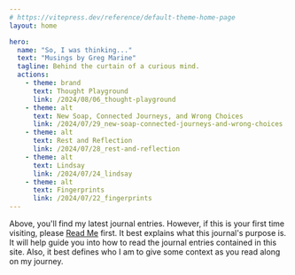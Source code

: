 ```yaml
---
# https://vitepress.dev/reference/default-theme-home-page
layout: home

hero:
  name: "So, I was thinking..."
  text: "Musings by Greg Marine"
  tagline: Behind the curtain of a curious mind.
  actions:
    - theme: brand
      text: Thought Playground
      link: /2024/08/06_thought-playground
    - theme: alt
      text: New Soap, Connected Journeys, and Wrong Choices
      link: /2024/07/29_new-soap-connected-journeys-and-wrong-choices
    - theme: alt
      text: Rest and Reflection
      link: /2024/07/28_rest-and-reflection
    - theme: alt
      text: Lindsay
      link: /2024/07/24_lindsay
    - theme: alt
      text: Fingerprints
      link: /2024/07/22_fingerprints
---
```


Above, you'll find my latest journal entries. However, if this is your first time visiting, please [Read Me](read-me) first. It best explains what this journal's purpose is. It will help guide you into how to read the journal entries contained in this site. Also, it best defines who I am to give some context as you read along on my journey.